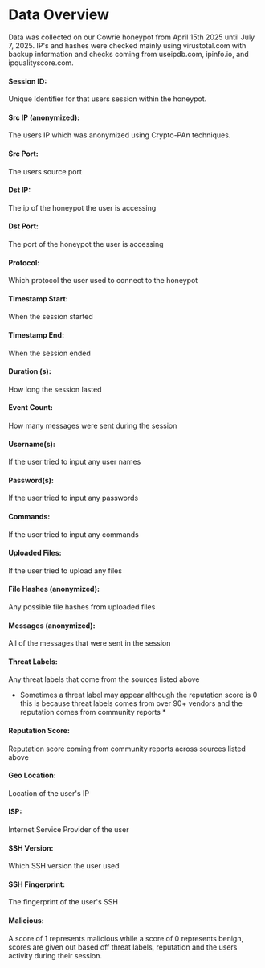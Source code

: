 # Data Overview

Data was collected on our Cowrie honeypot from April 15th 2025 until July 7, 2025. IP's and hashes were checked mainly using virustotal.com with backup information and checks coming from useipdb.com, ipinfo.io, and ipqualityscore.com.

#### Session ID:
Unique Identifier for that users session within the honeypot.
#### Src IP (anonymized):	
The users IP which was anonymized using Crypto-PAn techniques.
#### Src Port:	
The users source port
#### Dst IP:		
The ip of the honeypot the user is accessing
#### Dst Port:		
The port of the honeypot the user is accessing
#### Protocol:	
Which protocol the user used to connect to the honeypot
#### Timestamp Start:		
When the session started
#### Timestamp End:		
When the session ended
#### Duration (s):		
How long the session lasted
#### Event Count:		
How many messages were sent during the session
#### Username(s):		
If the user tried to input any user names
#### Password(s):		
If the user tried to input any passwords
#### Commands:
If the user tried to input any commands
#### Uploaded Files:		
If the user tried to upload any files
#### File Hashes (anonymized):		
Any possible file hashes from uploaded files
#### Messages (anonymized):		
All of the messages that were sent in the session
#### Threat Labels:		
Any threat labels that come from the sources listed above
* Sometimes a threat label may appear although the reputation score is 0 this is because threat labels comes from over 90+ vendors and the reputation comes from community reports * 
#### Reputation Score:		
Reputation score coming from community reports across sources listed above
#### Geo Location:	
Location of the user's IP
#### ISP:		
Internet Service Provider of the user
#### SSH Version:		
Which SSH version the user used
#### SSH Fingerprint:		
The fingerprint of the user's SSH
#### Malicious:	
A score of 1 represents malicious while a score of 0 represents benign, scores are given out based off threat labels, reputation and the users activity during their session.
